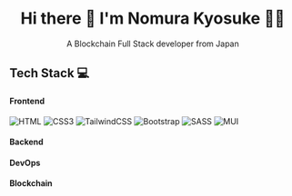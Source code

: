 <h1 align='center'>
  Hi there 👋 I'm Nomura Kyosuke 👨‍💻
</h1>

<P align='center'>
  A Blockchain Full Stack developer from Japan   
</P>

## Tech Stack 💻
#### Frontend
![HTML](https://img.shields.io/badge/-HTML-000?style=for-the-badge&logo=html5)
![CSS3](https://img.shields.io/badge/-CSS3-000?style=for-the-badge&logo=css3)
![TailwindCSS](https://img.shields.io/badge/-TailwindCSS-000?style=for-the-badge&logo=tailwind-css)
![Bootstrap](https://img.shields.io/badge/-Bootstrap-000?style=for-the-badge&logo=bootstrap)
![SASS](https://img.shields.io/badge/-SASS-000?style=for-the-badge&logo=sass)
![MUI](https://img.shields.io/badge/-MUI-000?style=for-the-badge&logo=mui)

#### Backend

#### DevOps

#### Blockchain
